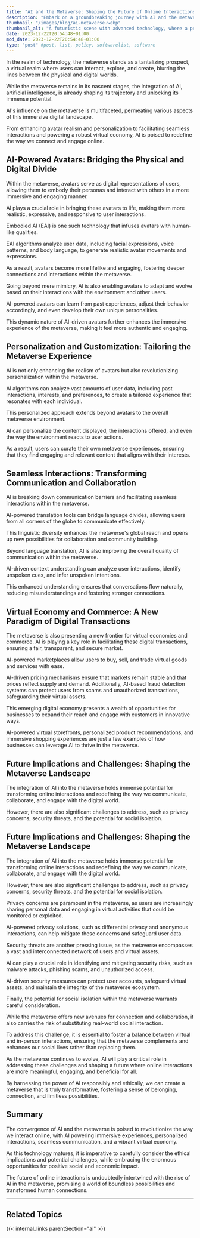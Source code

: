 ```yaml
---
title: "AI and the Metaverse: Shaping the Future of Online Interactions"
description: "Embark on a groundbreaking journey with AI and the metaverse, where immersive experiences, personalized interactions, and a vibrant virtual economy await."
thumbnail: "/images/blog/ai-metaverse.webp"
thumbnail_alt: "A futuristic scene with advanced technology, where a person is working at a desk with a large holographic screen, overlooking a city at night, and surrounded by a giant holographic face, floating interfaces, and a robot."
date: 2023-12-22T20:54:48+01:00
mod_date: 2023-12-22T20:54:48+01:00
type: "post" #post, list, policy, softwarelist, software
---
```

In the realm of technology, the metaverse stands as a tantalizing prospect, a virtual realm where users can interact, explore, and create, blurring the lines between the physical and digital worlds. 

While the metaverse remains in its nascent stages, the integration of AI, artificial intelligence, is already shaping its trajectory and unlocking its immense potential.

AI's influence on the metaverse is multifaceted, permeating various aspects of this immersive digital landscape. 

From enhancing avatar realism and personalization to facilitating seamless interactions and powering a robust virtual economy, AI is poised to redefine the way we connect and engage online.

## AI-Powered Avatars: Bridging the Physical and Digital Divide

Within the metaverse, avatars serve as digital representations of users, allowing them to embody their personas and interact with others in a more immersive and engaging manner. 

AI plays a crucial role in bringing these avatars to life, making them more realistic, expressive, and responsive to user interactions.

Embodied AI (EAI) is one such technology that infuses avatars with human-like qualities. 

EAI algorithms analyze user data, including facial expressions, voice patterns, and body language, to generate realistic avatar movements and expressions. 

As a result, avatars become more lifelike and engaging, fostering deeper connections and interactions within the metaverse.

Going beyond mere mimicry, AI is also enabling avatars to adapt and evolve based on their interactions with the environment and other users. 

AI-powered avatars can learn from past experiences, adjust their behavior accordingly, and even develop their own unique personalities. 

This dynamic nature of AI-driven avatars further enhances the immersive experience of the metaverse, making it feel more authentic and engaging.

## Personalization and Customization: Tailoring the Metaverse Experience

AI is not only enhancing the realism of avatars but also revolutionizing personalization within the metaverse. 

AI algorithms can analyze vast amounts of user data, including past interactions, interests, and preferences, to create a tailored experience that resonates with each individual.

This personalized approach extends beyond avatars to the overall metaverse environment. 

AI can personalize the content displayed, the interactions offered, and even the way the environment reacts to user actions. 

As a result, users can curate their own metaverse experiences, ensuring that they find engaging and relevant content that aligns with their interests.

## Seamless Interactions: Transforming Communication and Collaboration

AI is breaking down communication barriers and facilitating seamless interactions within the metaverse. 

AI-powered translation tools can bridge language divides, allowing users from all corners of the globe to communicate effectively. 

This linguistic diversity enhances the metaverse's global reach and opens up new possibilities for collaboration and community building.

Beyond language translation, AI is also improving the overall quality of communication within the metaverse. 

AI-driven context understanding can analyze user interactions, identify unspoken cues, and infer unspoken intentions. 

This enhanced understanding ensures that conversations flow naturally, reducing misunderstandings and fostering stronger connections.

## Virtual Economy and Commerce: A New Paradigm of Digital Transactions

The metaverse is also presenting a new frontier for virtual economies and commerce. AI is playing a key role in facilitating these digital transactions, ensuring a fair, transparent, and secure market.

AI-powered marketplaces allow users to buy, sell, and trade virtual goods and services with ease. 

AI-driven pricing mechanisms ensure that markets remain stable and that prices reflect supply and demand. Additionally, AI-based fraud detection systems can protect users from scams and unauthorized transactions, safeguarding their virtual assets.

This emerging digital economy presents a wealth of opportunities for businesses to expand their reach and engage with customers in innovative ways. 

AI-powered virtual storefronts, personalized product recommendations, and immersive shopping experiences are just a few examples of how businesses can leverage AI to thrive in the metaverse.

## Future Implications and Challenges: Shaping the Metaverse Landscape

The integration of AI into the metaverse holds immense potential for transforming online interactions and redefining the way we communicate, collaborate, and engage with the digital world. 

However, there are also significant challenges to address, such as privacy concerns, security threats, and the potential for social isolation.

## Future Implications and Challenges: Shaping the Metaverse Landscape

The integration of AI into the metaverse holds immense potential for transforming online interactions and redefining the way we communicate, collaborate, and engage with the digital world. 

However, there are also significant challenges to address, such as privacy concerns, security threats, and the potential for social isolation.

Privacy concerns are paramount in the metaverse, as users are increasingly sharing personal data and engaging in virtual activities that could be monitored or exploited. 

AI-powered privacy solutions, such as differential privacy and anonymous interactions, can help mitigate these concerns and safeguard user data.

Security threats are another pressing issue, as the metaverse encompasses a vast and interconnected network of users and virtual assets. 

AI can play a crucial role in identifying and mitigating security risks, such as malware attacks, phishing scams, and unauthorized access. 

AI-driven security measures can protect user accounts, safeguard virtual assets, and maintain the integrity of the metaverse ecosystem.

Finally, the potential for social isolation within the metaverse warrants careful consideration. 

While the metaverse offers new avenues for connection and collaboration, it also carries the risk of substituting real-world social interaction. 

To address this challenge, it is essential to foster a balance between virtual and in-person interactions, ensuring that the metaverse complements and enhances our social lives rather than replacing them.

As the metaverse continues to evolve, AI will play a critical role in addressing these challenges and shaping a future where online interactions are more meaningful, engaging, and beneficial for all. 

By harnessing the power of AI responsibly and ethically, we can create a metaverse that is truly transformative, fostering a sense of belonging, connection, and limitless possibilities.

## Summary

The convergence of AI and the metaverse is poised to revolutionize the way we interact online, with AI powering immersive experiences, personalized interactions, seamless communication, and a vibrant virtual economy. 

As this technology matures, it is imperative to carefully consider the ethical implications and potential challenges, while embracing the enormous opportunities for positive social and economic impact. 

The future of online interactions is undoubtedly intertwined with the rise of AI in the metaverse, promising a world of boundless possibilities and transformed human connections.
***
## Related Topics

{{< internal_links parentSection="ai" >}}
